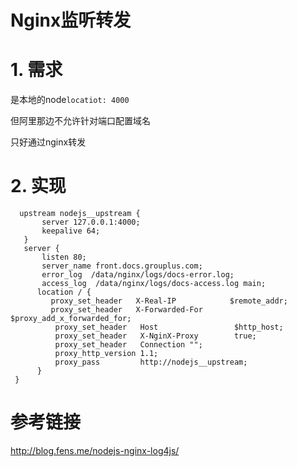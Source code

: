 # Nginx监听转发

# 1. 需求

是本地的node`locatiot: 4000 `

但阿里那边不允许针对端口配置域名

只好通过nginx转发

# 2. 实现

```shell
  upstream nodejs__upstream {
       server 127.0.0.1:4000;
       keepalive 64;
   }
   server {
       listen 80;
       server_name front.docs.grouplus.com;
       error_log  /data/nginx/logs/docs-error.log;
       access_log  /data/nginx/logs/docs-access.log main;
      location / {
         proxy_set_header   X-Real-IP            $remote_addr;
         proxy_set_header   X-Forwarded-For      $proxy_add_x_forwarded_for;
          proxy_set_header   Host                 $http_host;
          proxy_set_header   X-NginX-Proxy        true;
          proxy_set_header   Connection "";
          proxy_http_version 1.1;
          proxy_pass         http://nodejs__upstream;
      }
 }
```

# 参考链接

<http://blog.fens.me/nodejs-nginx-log4js/>